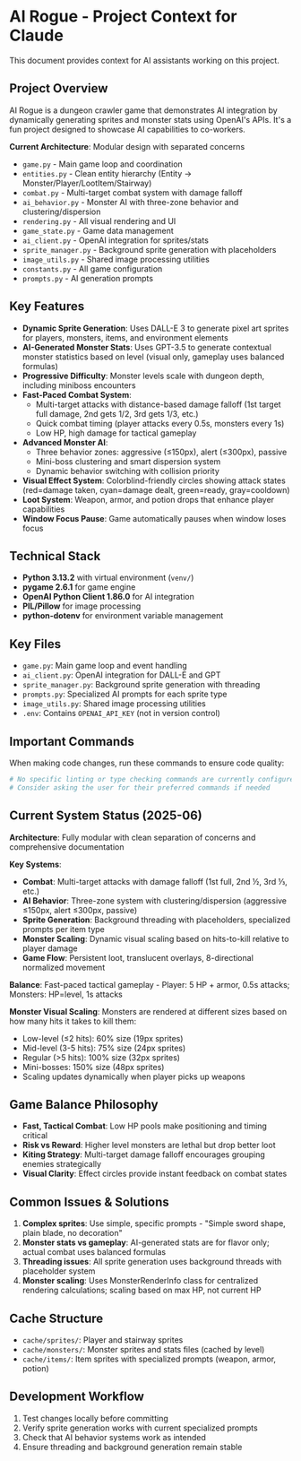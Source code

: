 # AI Rogue - Project Context for Claude

This document provides context for AI assistants working on this project.

## Project Overview
AI Rogue is a dungeon crawler game that demonstrates AI integration by dynamically generating sprites and monster stats using OpenAI's APIs. It's a fun project designed to showcase AI capabilities to co-workers.

**Current Architecture**: Modular design with separated concerns
- `game.py` - Main game loop and coordination
- `entities.py` - Clean entity hierarchy (Entity → Monster/Player/LootItem/Stairway)
- `combat.py` - Multi-target combat system with damage falloff
- `ai_behavior.py` - Monster AI with three-zone behavior and clustering/dispersion
- `rendering.py` - All visual rendering and UI
- `game_state.py` - Game data management
- `ai_client.py` - OpenAI integration for sprites/stats
- `sprite_manager.py` - Background sprite generation with placeholders
- `image_utils.py` - Shared image processing utilities
- `constants.py` - All game configuration
- `prompts.py` - AI generation prompts

## Key Features
- **Dynamic Sprite Generation**: Uses DALL-E 3 to generate pixel art sprites for players, monsters, items, and environment elements
- **AI-Generated Monster Stats**: Uses GPT-3.5 to generate contextual monster statistics based on level (visual only, gameplay uses balanced formulas)
- **Progressive Difficulty**: Monster levels scale with dungeon depth, including miniboss encounters
- **Fast-Paced Combat System**: 
  - Multi-target attacks with distance-based damage falloff (1st target full damage, 2nd gets 1/2, 3rd gets 1/3, etc.)
  - Quick combat timing (player attacks every 0.5s, monsters every 1s)
  - Low HP, high damage for tactical gameplay
- **Advanced Monster AI**: 
  - Three behavior zones: aggressive (≤150px), alert (≤300px), passive
  - Mini-boss clustering and smart dispersion system
  - Dynamic behavior switching with collision priority
- **Visual Effect System**: Colorblind-friendly circles showing attack states (red=damage taken, cyan=damage dealt, green=ready, gray=cooldown)
- **Loot System**: Weapon, armor, and potion drops that enhance player capabilities
- **Window Focus Pause**: Game automatically pauses when window loses focus

## Technical Stack
- **Python 3.13.2** with virtual environment (`venv/`)
- **pygame 2.6.1** for game engine
- **OpenAI Python Client 1.86.0** for AI integration
- **PIL/Pillow** for image processing
- **python-dotenv** for environment variable management

## Key Files
- `game.py`: Main game loop and event handling
- `ai_client.py`: OpenAI integration for DALL-E and GPT
- `sprite_manager.py`: Background sprite generation with threading
- `prompts.py`: Specialized AI prompts for each sprite type
- `image_utils.py`: Shared image processing utilities
- `.env`: Contains `OPENAI_API_KEY` (not in version control)

## Important Commands
When making code changes, run these commands to ensure code quality:
```bash
# No specific linting or type checking commands are currently configured
# Consider asking the user for their preferred commands if needed
```

## Current System Status (2025-06)
**Architecture**: Fully modular with clean separation of concerns and comprehensive documentation

**Key Systems**:
- **Combat**: Multi-target attacks with damage falloff (1st full, 2nd ½, 3rd ⅓, etc.)
- **AI Behavior**: Three-zone system with clustering/dispersion (aggressive ≤150px, alert ≤300px, passive)
- **Sprite Generation**: Background threading with placeholders, specialized prompts per item type
- **Monster Scaling**: Dynamic visual scaling based on hits-to-kill relative to player damage
- **Game Flow**: Persistent loot, translucent overlays, 8-directional normalized movement

**Balance**: Fast-paced tactical gameplay - Player: 5 HP + armor, 0.5s attacks; Monsters: HP=level, 1s attacks

**Monster Visual Scaling**: Monsters are rendered at different sizes based on how many hits it takes to kill them:
- Low-level (≤2 hits): 60% size (19px sprites)
- Mid-level (3-5 hits): 75% size (24px sprites)  
- Regular (>5 hits): 100% size (32px sprites)
- Mini-bosses: 150% size (48px sprites)
- Scaling updates dynamically when player picks up weapons

## Game Balance Philosophy
- **Fast, Tactical Combat**: Low HP pools make positioning and timing critical
- **Risk vs Reward**: Higher level monsters are lethal but drop better loot
- **Kiting Strategy**: Multi-target damage falloff encourages grouping enemies strategically
- **Visual Clarity**: Effect circles provide instant feedback on combat states

## Common Issues & Solutions
1. **Complex sprites**: Use simple, specific prompts - "Simple sword shape, plain blade, no decoration"
2. **Monster stats vs gameplay**: AI-generated stats are for flavor only; actual combat uses balanced formulas
3. **Threading issues**: All sprite generation uses background threads with placeholder system
4. **Monster scaling**: Uses MonsterRenderInfo class for centralized rendering calculations; scaling based on max HP, not current HP

## Cache Structure
- `cache/sprites/`: Player and stairway sprites
- `cache/monsters/`: Monster sprites and stats files (cached by level)
- `cache/items/`: Item sprites with specialized prompts (weapon, armor, potion)

## Development Workflow
1. Test changes locally before committing
2. Verify sprite generation works with current specialized prompts
3. Check that AI behavior systems work as intended
4. Ensure threading and background generation remain stable